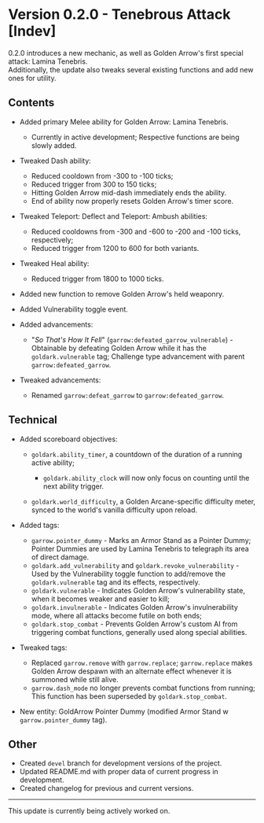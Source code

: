 # Version 0.2.0 - Tenebrous Attack [Indev]

0.2.0 introduces a new mechanic, as well as Golden Arrow's first special attack: Lamina Tenebris.  
Additionally, the update also tweaks several existing functions and add new ones for utility.

## Contents

* Added primary Melee ability for Golden Arrow: Lamina Tenebris.
  * Currently in active development; Respective functions are being slowly added.

* Tweaked Dash ability:
  * Reduced cooldown from -300 to -100 ticks;
  * Reduced trigger from 300 to 150 ticks;
  * Hitting Golden Arrow mid-dash immediately ends the ability.
  * End of ability now properly resets Golden Arrow's timer score.

* Tweaked Teleport: Deflect and Teleport: Ambush abilities:
  * Reduced cooldowns from -300 and -600 to -200 and -100 ticks, respectively;
  * Reduced trigger from 1200 to 600 for both variants.

* Tweaked Heal ability:
  * Reduced trigger from 1800 to 1000 ticks.

* Added new function to remove Golden Arrow's held weaponry.
* Added Vulnerability toggle event.
* Added advancements:
  * "*So That's How It Fell*" (`garrow:defeated_garrow_vulnerable`) - Obtainable by defeating Golden Arrow while it has the `goldark.vulnerable` tag; Challenge type advancement with parent `garrow:defeated_garrow`.

* Tweaked advancements:
  * Renamed `garrow:defeat_garrow` to `garrow:defeated_garrow`.

## Technical

* Added scoreboard objectives:
  * `goldark.ability_timer`, a countdown of the duration of a running active ability;
    * `goldark.ability_clock` will now only focus on counting until the next ability trigger.

  * `goldark.world_difficulty`, a Golden Arcane-specific difficulty meter, synced to the world's vanilla difficulty upon reload.

* Added tags:
  * `garrow.pointer_dummy` - Marks an Armor Stand as a Pointer Dummy; Pointer Dummies are used by Lamina Tenebris to telegraph its area of direct damage.
  * `goldark.add_vulnerability` and `goldark.revoke_vulnerability` - Used by the Vulnerability toggle function to add/remove the `goldark.vulnerable` tag and its effects, respectively.
  * `goldark.vulnerable` - Indicates Golden Arrow's vulnerability state, when it becomes weaker and easier to kill;
  * `goldark.invulnerable` - Indicates Golden Arrow's invulnerability mode, where all attacks become futile on both ends;
  * `goldark.stop_combat` - Prevents Golden Arrow's custom AI from triggering combat functions, generally used along special abilities.

* Tweaked tags:
  * Replaced `garrow.remove` with `garrow.replace`; `garrow.replace` makes Golden Arrow despawn with an alternate effect whenever it is summoned while still alive.
  * `garrow.dash_mode` no longer prevents combat functions from running; This function has been superseded by `goldark.stop_combat`.

* New entity: GoldArrow Pointer Dummy (modified Armor Stand w `garrow.pointer_dummy` tag).

## Other

* Created `devel` branch for development versions of the project.
* Updated README.md with proper data of current progress in development.
* Created changelog for previous and current versions.

---

This update is currently being actively worked on.
